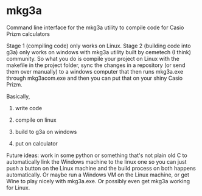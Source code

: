 # mkg3a
Command line interface for the mkg3a utility to compile code for Casio Prizm calculators

Stage 1 (compiling code) only works on Linux. Stage 2 (building code into g3a) only works on windows with mkg3a utility built by
cemetech (I think) community. So what you do is compile your project on Linux with the makefile in the project folder, 
sync the changes in a repository (or send them over manually) to a windows computer that then runs mkg3a.exe through mkg3acom.exe
and then you can put that on your shiny Casio Prizm.

Basically,
1. write code

2. compile on linux

3. build to g3a on windows

4. put on calculator

Future ideas: work in some python or something that's not plain old C to automatically link the Windows machine
to the linux one so you can just push a button on the Linux machine and the build process on both happens automatically.
Or maybe run a Windows VM on the Linux machine, or get Wine to play nicely with mkg3a.exe.
Or possibly even get mkg3a working for Linux.
